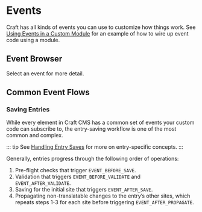 # Events

Craft has all kinds of events you can use to customize how things work. See [Using Events in a Custom Module](https://craftcms.com/knowledge-base/custom-module-events) for an example of how to wire up event code using a module.

## Event Browser

Select an event for more detail.

<event-browser />

## Common Event Flows

### Saving Entries

While every element in Craft CMS has a common set of events your custom code can subscribe to, the entry-saving workflow is one of the most common and complex.

::: tip
See [Handling Entry Saves](https://craftcms.com/knowledge-base/handling-entry-saves) for more on entry-specific concepts.
:::

Generally, entries progress through the following order of operations:

1. Pre-flight checks that trigger `EVENT_BEFORE_SAVE`.
2. Validation that triggers `EVENT_BEFORE_VALIDATE` and `EVENT_AFTER_VALIDATE`.
3. Saving for the initial site that triggers `EVENT_AFTER_SAVE`.
4. Propagating non-translatable changes to the entry’s other sites, which repeats steps 1-3 for each site before triggering `EVENT_AFTER_PROPAGATE`.
